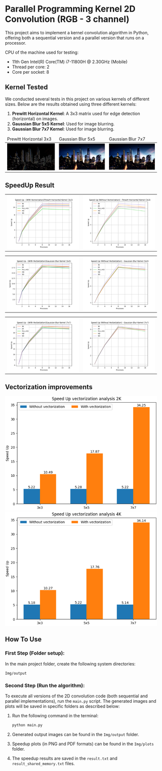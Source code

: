 # Parallel Programming Kernel 2D Convolution (RGB - 3 channel)

This project aims to implement a kernel convolution algorithm in Python, offering both a sequential version and a parallel version that runs on a processor.

CPU of the machine used for testing:

- 11th Gen Intel(R) Core(TM) i7-11800H @ 2.30GHz (Mobile)
- Thread per core:  2
- Core per socket:  8

## Kernel Tested

We conducted several tests in this project on various kernels of different sizes. Below are the results obtained using three different kernels:

1. **Prewitt Horizontal Kernel**: A 3x3 matrix used for edge detection (horizontal) on images.
2. **Gaussian Blur 5x5 Kernel**: Used for image blurring.
3. **Gaussian Blur 7x7 Kernel**: Used for image blurring.

<table>
    <thead>
        <tr>
            <td>Prewitt Horizontal 3x3</td>
            <td>Gaussian Blur 5x5 </td>
            <td>Gaussian Blur 7x7 </td>
        </tr>
    </thead>
     <tr>
        <td><img src="Img/output/output_image_PAR_Shared_1_1280x720_Prewitt Horizontal Kernel (3x3).png"></td>
        <td><img src="Img/output/output_image_PAR_Shared_1_1280x720_Gaussian Blur Kernel (5x5).png"></td>
        <td><img src="Img/output/output_image_PAR_Shared_1_1280x720_Gaussian Blur Kernel (7x7).png"></td>
     </tr>
</table>

## SpeedUp Result

<table>
     <tr>
        <td><img src="Img/plots/speed-up_Prewitt Horizontal Kernel (3x3).png"></td>
        <td><img src="Img/plots/speed-up_NV_Prewitt Horizontal Kernel (3x3).png"></td>
     </tr>
</table>

<table>
     <tr>
<td><img src="Img/plots/speed-up_Gaussian Blur Kernel (5x5).png"></td>
        <td><img src="Img/plots/speed-up_NV_Gaussian Blur Kernel (5x5).png"></td>
     </tr>
</table>

<table>
     <tr>
        <td><img src="Img/plots/speed-up_Gaussian Blur Kernel (7x7).png"></td>
        <td><img src="Img/plots/speed-up_NV_Gaussian Blur Kernel (7x7).png"></td>
     </tr>
</table>

## Vectorization improvements
<img src="Img/plots/barplot2K.png">
<img src="Img/plots/barplot4K.png">

## How To Use

<h3>First Step (Folder setup):</h3>

In the main project folder, create the following system directories:

    Img/output

<h3>Second Step (Run the algorithm):</h3>

To execute all versions of the 2D convolution code (both sequential and parallel implementations), run the `main.py` script. The generated images and plots will be saved in specific folders as described below:

1. Run the following command in the terminal:
    ```bash
    python main.py
    ```

2. Generated output images can be found in the `Img/output` folder.

3. Speedup plots (in PNG and PDF formats) can be found in the `Img/plots` folder.

4. The speedup results are saved in the `result.txt` and `result_shared_memory.txt` files.
